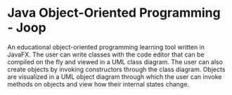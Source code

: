 # Java Object-Oriented Programming - Joop
An educational object-oriented programming learning tool written in JavaFX. The user can write classes with the code editor that can be compiled on the fly and viewed in a UML class diagram. The user can also create objects by invoking constructors through the class diagram. Objects are visualized in a UML object diagram through which the user can invoke methods on objects and view how their internal states change.
